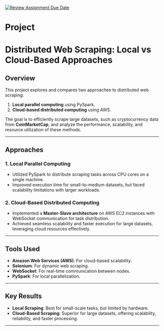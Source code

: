 [![Review Assignment Due Date](https://classroom.github.com/assets/deadline-readme-button-22041afd0340ce965d47ae6ef1cefeee28c7c493a6346c4f15d667ab976d596c.svg)](https://classroom.github.com/a/jzfQvm5J)
# Project
# Distributed Web Scraping: Local vs Cloud-Based Approaches

## **Overview**
This project explores and compares two approaches to distributed web scraping:
1. **Local parallel computing** using PySpark.
2. **Cloud-based distributed computing** using AWS.

The goal is to efficiently scrape large datasets, such as cryptocurrency data from **CoinMarketCap**, and analyze the performance, scalability, and resource utilization of these methods.

---

## **Approaches**

### **1. Local Parallel Computing**
- Utilized PySpark to distribute scraping tasks across CPU cores on a single machine.
- Improved execution time for small-to-medium datasets, but faced scalability limitations with larger workloads.

### **2. Cloud-Based Distributed Computing**
- Implemented a **Master-Slave architecture** on AWS EC2 instances with WebSocket communication for task distribution.
- Achieved seamless scalability and faster execution for large datasets, leveraging cloud resources effectively.

---

## **Tools Used**
- **Amazon Web Services (AWS)**: For cloud-based scalability.
- **Selenium**: For dynamic web scraping.
- **WebSocket**: For real-time communication between nodes.
- **PySpark**: For local parallelization.

---

## **Key Results**
- **Local Scraping**: Best for small-scale tasks, but limited by hardware.
- **Cloud-Based Scraping**: Superior for large datasets, offering scalability, reliability, and faster processing.

---
